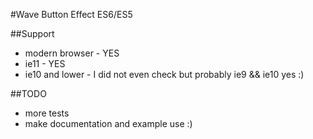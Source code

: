 #Wave Button Effect ES6/ES5

##Support

- modern browser - YES
- ie11 - YES
- ie10 and lower - I did not even check but probably ie9 && ie10 yes :)

##TODO

- more tests
- make documentation and example use :)

